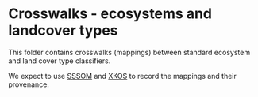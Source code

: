 # Crosswalks - ecosystems and landcover types

This folder contains crosswalks (mappings) between standard ecosystem and land cover type classifiers.

We expect to use [SSSOM](https://github.com/mapping-commons/SSSOM) and [XKOS](https://ddialliance.org/Specification/RDF/XKOS) to record the mappings and their provenance.
